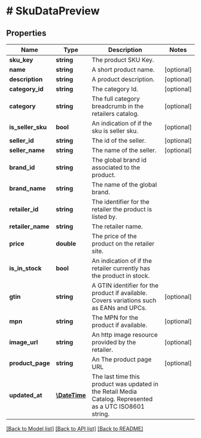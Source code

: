 # # SkuDataPreview

## Properties

Name | Type | Description | Notes
------------ | ------------- | ------------- | -------------
**sku_key** | **string** | The product SKU Key. |
**name** | **string** | A short product name. | [optional]
**description** | **string** | A product description. | [optional]
**category_id** | **string** | The category Id. | [optional]
**category** | **string** | The full category breadcrumb in the retailers catalog. | [optional]
**is_seller_sku** | **bool** | An indication of if the sku is seller sku. | [optional]
**seller_id** | **string** | The id of the seller. | [optional]
**seller_name** | **string** | The name of the seller. | [optional]
**brand_id** | **string** | The global brand id associated to the product. |
**brand_name** | **string** | The name of the global brand. |
**retailer_id** | **string** | The identifier for the retailer the product is listed by. |
**retailer_name** | **string** | The retailer name. |
**price** | **double** | The price of the product on the retailer site. |
**is_in_stock** | **bool** | An indication of if the retailer currently has the product in stock. |
**gtin** | **string** | A GTIN identifier for the product if available. Covers variations such as EANs and UPCs. | [optional]
**mpn** | **string** | The MPN for the product if available. | [optional]
**image_url** | **string** | An http image resource provided by the retailer. | [optional]
**product_page** | **string** | An The product page URL | [optional]
**updated_at** | [**\DateTime**](\DateTime.md) | The last time this product was updated in the Retail Media Catalog. Represented as a UTC ISO8601 string. |

[[Back to Model list]](../../README.md#models) [[Back to API list]](../../README.md#endpoints) [[Back to README]](../../README.md)
